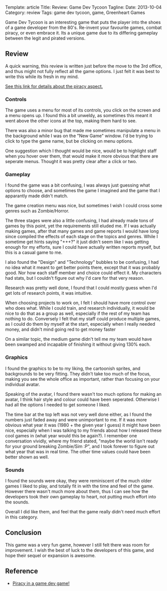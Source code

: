 Template: article
Title: Review: Game Dev Tycoon
Tagline:
Date: 2013-10-04
Category: review
Tags: game dev tycoon, game, Greenheart Games



Game Dev Tycoon is an interesting game that puts the player into the shoes of a game developer from the 80's. Re-invent your favourite games, combat piracy, or even embrace it. Its a unique game due to its differing gameplay between the legit and pirated versions.



## Review

A quick warning, this review is written just before the move to the 3rd office, and thus might not fully reflect all the game options. I just felt it was best to write this while its fresh in my mind.

[See this link for details about the piracy aspect.][piracy]


### Controls

The game uses a menu for most of its controls, you click on the screen and a menu opens up. I found this a bit unweldy, as sometimes this meant it went above the other icons at the top, making them hard to see.

There was also a minor bug that made me sometimes manipulate a menu in the background while I was on the "New Game" window. I'd be trying to click to type the game name, but be clicking on menu options.

One suggestion which I thought would be nice, would be to highlight staff when you hover over them, that would make it more obvious that there are seperate menus. Thought it was pretty clear after a click or two.



### Gameplay

I found the game was a bit confusing, I was always just guessing what options to choose, and sometimes the game I imagined and the game that I apparantly made didn't match.

The game creation menu was nice, but sometimes I wish I could cross some genres such as Zombie/Horror.

The three stages were also a little confusing, I had already made tons of games by this point, yet the requirements still eluded me. If I was actually making games, after that many games and game reports I would have long since compiled the effects of each stage on the topics and genres. While I sometime get hints saying "+++?" it just didn't seem like I was getting enough for my efforts, sure I could have actually written reports myself, but this is a casual game to me.

I also found the "Design" and "Technology" bubbles to be confusing, I had no idea what it meant to get better points there, except that it was probably good. Nor how each staff member and choice could effect it. My characters had stats, but I couldn't figure out why I'd care for that very reason.

Research was pretty well done, I found that I could mostly guess when I'd get lots of research points, it was intuitive.

When choosing projects to work on, I felt I should have more control over who does what. While I could train, and research individually, it would be nice to do that as a group as well, especially if the rest of my team has nothing to do. Conversely I felt that my staff could produce multiple games, as I could do them by myself at the start, especially when I really needed money, and didn't mind going red to get money faster

On a similar topic, the medium game didn't tell me my team would have been swamped and incapable of finishing it without giving 130% each.



### Graphics

I found the graphics to be to my liking, the cartoonish sprites, and backgrounds to be very fitting. They didn't take too much of the focus, making you see the whole office as important, rather than focusing on your individual avatar.

Speaking of the avatar, I found there wasn't too much options for making an avatar, I think hair style and colour could have been seperated. Otherwise I had all the options I needed to get someone I liked.

The time bar at the top left was not very well done either, as I found the numbers just faded away and were unimportant to me. If it was more obvious what year it was (1980 + the given year I guess) it might have been nice, especially when I was talking to my friends about how I released these cool games in (what year would this be again?). I remember one conversation vividly, where my friend stated, "maybe the world isn't ready for your ground breaking Zombie/Sim :P", and I took forever to figure out what year that was in real time. The other time values could have been better shown as well.



### Sounds

I found the sounds were okay, they were reminiscent of the much older games I liked to play, and totally fit in with the time and feel of the game. However there wasn't much more about them, thus I can see how the developers took their own gameplay to heart, not putting much effort into the sounds.

Overall I did like them, and feel that the game really didn't need much effort in this category.


## Conclusion

This game was a very fun game, however I still felt there was room for improvement. I wish the best of luck to the developers of this game, and hope their sequel or expansion is awesome.





## Reference

* [Piracy in a game dev game!][piracy]


[piracy]: http://www.greenheartgames.com/2013/04/29/what-happens-when-pirates-play-a-game-development-simulator-and-then-go-bankrupt-because-of-piracy/


